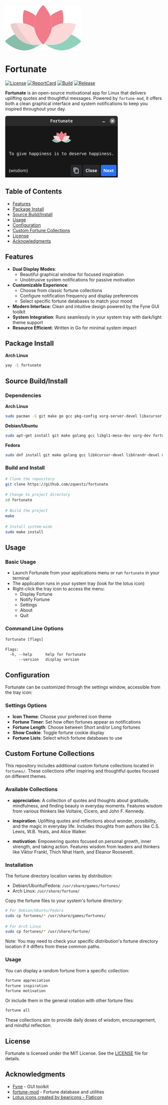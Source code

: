 ![Fortunate](fortunate.png)

# Fortunate

[![License][License-Image]][License-URL] [![ReportCard][ReportCard-Image]][ReportCard-URL] [![Build][Build-Status-Image]][Build-Status-URL] [![Release][Release-Image]][Release-URL]

**Fortunate** is an open-source motivational app for Linux that delivers uplifting quotes and thoughtful messages. Powered by `fortune-mod`, it offers both a clean graphical interface and system notifications to keep you inspired throughout your day.

![Screenshot](screenshot.png)

## Table of Contents

- [Features](#features)
- [Package Install](#package-install)
- [Source Build/Install](#source-buildinstall)
- [Usage](#usage)
- [Configuration](#configuration)
- [Custom Fortune Collections](#custom-fortune-collections)
- [License](#license)
- [Acknowledgments](#acknowledgments)

## Features

- **Dual Display Modes**:
  - Beautiful graphical window for focused inspiration
  - Unobtrusive system notifications for passive motivation
- **Customizable Experience**:
  - Choose from classic fortune collections
  - Configure notification frequency and display preferences
  - Select specific fortune databases to match your mood
- **Modern Interface**: Clean and intuitive design powered by the Fyne GUI toolkit
- **System Integration**: Runs seamlessly in your system tray with dark/light theme support
- **Resource Efficient**: Written in Go for minimal system impact

## Package Install

**Arch Linux**

```bash
yay -S fortunate
```

## Source Build/Install

### Dependencies

**Arch Linux**

```bash
sudo pacman -S git make go gcc pkg-config xorg-server-devel libxcursor libxrandr libxinerama libxi fortune-mod
```

**Debian/Ubuntu**

```bash
sudo apt-get install git make golang gcc libgl1-mesa-dev xorg-dev fortune-mod
```

**Fedora**

```bash
sudo dnf install git make golang gcc libXcursor-devel libXrandr-devel mesa-libGL-devel libXi-devel libXinerama-devel libXxf86vm-devel fortune-mod
```

### Build and Install

```bash
# Clone the repository
git clone https://github.com/zquestz/fortunate

# Change to project directory
cd fortunate

# Build the project
make

# Install system-wide
sudo make install
```

## Usage

### Basic Usage

- Launch Fortunate from your applications menu or run `fortunate` in your terminal
- The application runs in your system tray (look for the lotus icon)
- Right-click the tray icon to access the menu:
  - Display Fortune
  - Notify Fortune
  - Settings
  - About
  - Quit

### Command Line Options

```pre
fortunate [flags]

Flags:
  -h, --help      help for fortunate
      --version   display version
```

## Configuration

Fortunate can be customized through the settings window, accessible from the tray icon:

### Settings Options

- **Icon Theme**: Choose your preferred icon theme
- **Fortune Timer**: Set how often fortunes appear as notifications
- **Fortune Length**: Choose between Short and/or Long fortunes
- **Show Cookie**: Toggle fortune cookie display
- **Fortune Lists**: Select which fortune databases to use

## Custom Fortune Collections

This repository includes additional custom fortune collections located in `fortunes/`. These collections offer inspiring and thoughtful quotes focused on different themes.

### Available Collections

- **appreciation**: A collection of quotes and thoughts about gratitude, mindfulness, and finding beauty in everyday moments. Features wisdom from various thinkers like Voltaire, Cicero, and John F. Kennedy.

- **inspiration**: Uplifting quotes and reflections about wonder, possibility, and the magic in everyday life. Includes thoughts from authors like C.S. Lewis, W.B. Yeats, and Alice Walker.

- **motivation**: Empowering quotes focused on personal growth, inner strength, and taking action. Features wisdom from leaders and thinkers like Viktor Frankl, Thich Nhat Hanh, and Eleanor Roosevelt.

### Installation

The fortune directory location varies by distribution:
- Debian/Ubuntu/Fedora: `/usr/share/games/fortunes/`
- Arch Linux: `/usr/share/fortune/`

Copy the fortune files to your system's fortune directory:

```bash
# For Debian/Ubuntu/Fedora
sudo cp fortunes/* /usr/share/games/fortunes/

# For Arch Linux
sudo cp fortunes/* /usr/share/fortune/
```

Note: You may need to check your specific distribution's fortune directory location if it differs from these common paths.

### Usage

You can display a random fortune from a specific collection:

```bash
fortune appreciation
fortune inspiration
fortune motivation
```

Or include them in the general rotation with other fortune files:

```bash
fortune all
```

These collections aim to provide daily doses of wisdom, encouragement, and mindful reflection.

## License

Fortunate is licensed under the MIT License. See the [LICENSE](LICENSE) file for details.

## Acknowledgments

- [Fyne](https://fyne.io/) - GUI toolkit
- [fortune-mod](https://github.com/shlomif/fortune-mod) - Fortune database and utilities
- [Lotus icons created by bearicons - Flaticon](https://www.flaticon.com/free-icons/lotus)

[License-URL]: https://opensource.org/licenses/MIT
[License-Image]: https://img.shields.io/npm/l/express.svg
[ReportCard-URL]: https://goreportcard.com/report/zquestz/fortunate
[ReportCard-Image]: https://goreportcard.com/badge/github.com/zquestz/fortunate
[Build-Status-URL]: https://app.travis-ci.com/github/zquestz/fortunate
[Build-Status-Image]: https://app.travis-ci.com/zquestz/fortunate.svg?branch=main
[Release-URL]: https://github.com/zquestz/fortunate/releases/tag/v1.0.1
[Release-Image]: https://img.shields.io/badge/release-v1.0.1-1eb0fc.svg
